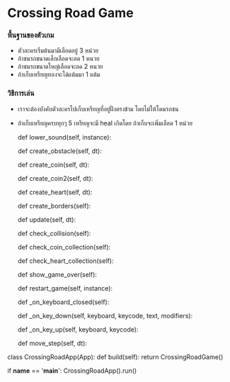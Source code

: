# Crossing Road Game
### พื้นฐานของตัวเกม
- ตัวละครเริ่มต้นมามีเลือดอยู่ 3 หน่วย
- ถ้าชนรถขนาดเล็กเลือดจะลด 1 หนวย
- ถ้าชนรถขนาดใหญ่เลือดจะลด 2 หนวย
- ถ้าเก็บเหรียญทองจะได้แต้มมา 1 แต้ม
### วิธีการเล่น
- เราจะต้องบังคับตัวละครไปเก็บเหรียญที่อยู่ฝั่งตรงข้าม
  โดยไม่ให้โดนรถชน
- ถ้าเก็บเหรียญครบทุกๆ 5 เหรียญจะมี heal เกิดโดย
  ถ้าเก็บจะเพิ่มเลือด 1 หน่วย



    def lower_sound(self, instance):


    def create_obstacle(self, dt):



    def create_coin(self, dt):


    def create_coin2(self, dt):


    def create_heart(self, dt):


    def create_borders(self):


    def update(self, dt):


    def check_collision(self):


    def check_coin_collection(self):


    def check_heart_collection(self):



    def show_game_over(self):


    def restart_game(self, instance):

    


    def _on_keyboard_closed(self):


    def _on_key_down(self, keyboard, keycode, text, modifiers):


    def _on_key_up(self, keyboard, keycode):


    def move_step(self, dt):


class CrossingRoadApp(App):
    def build(self):
        return CrossingRoadGame()

if __name__ == '__main__':
    CrossingRoadApp().run()

